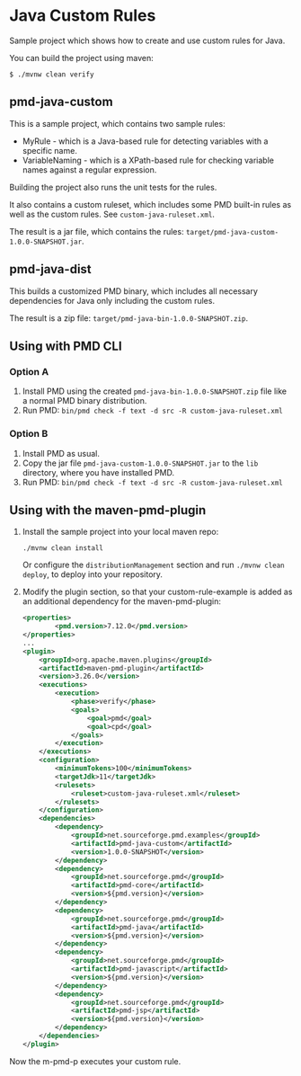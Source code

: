 # Java Custom Rules

Sample project which shows how to create and use custom rules for Java.

You can build the project using maven:

```
$ ./mvnw clean verify
```

## pmd-java-custom

This is a sample project, which contains two sample rules:

*   MyRule - which is a Java-based rule for detecting variables with a specific name.
*   VariableNaming - which is a XPath-based rule for checking variable names against a regular expression.

Building the project also runs the unit tests for the rules.

It also contains a custom ruleset, which includes some PMD built-in rules as well as the custom rules.
See `custom-java-ruleset.xml`.

The result is a jar file, which contains the rules: `target/pmd-java-custom-1.0.0-SNAPSHOT.jar`.

## pmd-java-dist

This builds a customized PMD binary, which includes all necessary dependencies for Java only
including the custom rules.

The result is a zip file: `target/pmd-java-bin-1.0.0-SNAPSHOT.zip`.

## Using with PMD CLI

### Option A

1.  Install PMD using the created `pmd-java-bin-1.0.0-SNAPSHOT.zip` file like a normal PMD binary distribution.
2.  Run PMD: `bin/pmd check -f text -d src -R custom-java-ruleset.xml`

### Option B

1.  Install PMD as usual.
2.  Copy the jar file `pmd-java-custom-1.0.0-SNAPSHOT.jar` to the `lib` directory, where you have
    installed PMD.
3.  Run PMD: `bin/pmd check -f text -d src -R custom-java-ruleset.xml`

## Using with the maven-pmd-plugin

1.  Install the sample project into your local maven repo:

        ./mvnw clean install

    Or configure the `distributionManagement` section and run `./mvnw clean deploy`, to deploy into
    your repository.

2.  Modify the plugin section, so that your custom-rule-example is added as an additional dependency for
    the maven-pmd-plugin:

    ```xml
    <properties>
            <pmd.version>7.12.0</pmd.version>
    </properties>
    ...
    <plugin>
        <groupId>org.apache.maven.plugins</groupId>
        <artifactId>maven-pmd-plugin</artifactId>
        <version>3.26.0</version>
        <executions>
            <execution>
                <phase>verify</phase>
                <goals>
                    <goal>pmd</goal>
                    <goal>cpd</goal>
                </goals>
            </execution>
        </executions>
        <configuration>
            <minimumTokens>100</minimumTokens>
            <targetJdk>11</targetJdk>
            <rulesets>
                <ruleset>custom-java-ruleset.xml</ruleset>
            </rulesets>
        </configuration>
        <dependencies>
            <dependency>
                <groupId>net.sourceforge.pmd.examples</groupId>
                <artifactId>pmd-java-custom</artifactId>
                <version>1.0.0-SNAPSHOT</version>
            </dependency>
            <dependency>
                <groupId>net.sourceforge.pmd</groupId>
                <artifactId>pmd-core</artifactId>
                <version>${pmd.version}</version>
            </dependency>
            <dependency>
                <groupId>net.sourceforge.pmd</groupId>
                <artifactId>pmd-java</artifactId>
                <version>${pmd.version}</version>
            </dependency>
            <dependency>
                <groupId>net.sourceforge.pmd</groupId>
                <artifactId>pmd-javascript</artifactId>
                <version>${pmd.version}</version>
            </dependency>
            <dependency>
                <groupId>net.sourceforge.pmd</groupId>
                <artifactId>pmd-jsp</artifactId>
                <version>${pmd.version}</version>
            </dependency>
        </dependencies>
    </plugin>
    ```

Now the m-pmd-p executes your custom rule.
